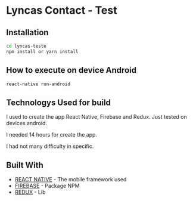 # Lyncas Contact - Test


## Installation

```sh
cd lyncas-teste
npm install or yarn install
```

## How to execute on device Android

```sh
react-native run-android
```

## Technologys Used for build

I used to create the app React Native, Firebase and Redux.
Just tested on devices android.

I needed 14 hours for create the app.

I had not many difficulty in specific.

## Built With

* [REACT NATIVE](https://facebook.github.io/react-native/) - The mobile framework used
* [FIREBASE](https://www.npmjs.com/package/react-native-firebase) - Package NPM
* [REDUX](https://redux.js.org/) - Lib
